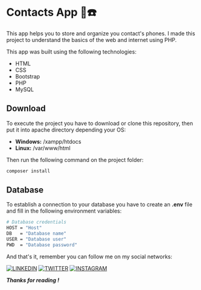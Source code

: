 # Contacts App 📒☎️
This app helps you to store and organize you contact's phones.
I made this project to understand the basics of the web and internet using PHP.

This app was built using the following technologies:
* HTML
* CSS
* Bootstrap
* PHP
* MySQL

## Download
To execute the project you have to download or clone this repository, then put it into apache directory depending your OS:

* **Windows:** /xampp/htdocs
* **Linux:** /var/www/html

Then run the following command on the project folder:
``` bash
composer install
```

## Database
To establish a connection to your database you have to create an **.env** file and fill in the following environment variables:

``` bash
# Database credentials
HOST = "Host"
DB   = "Database name"
USER = "Database user"
PWD  = "Database password"
```

And that's it, remember you can follow me on my social networks:

[![LINKEDIN](https://img.shields.io/badge/LinkedIn-0077B5?style=for-the-badge&logo=linkedin&logoColor=white)](https://www.linkedin.com/in/emilianorivasmx/) [![TWITTER](https://img.shields.io/badge/Twitter-1DA1F2?style=for-the-badge&logo=twitter&logoColor=white)](https://twitter.com/EmilianoRivasMX) 
[![INSTAGRAM](https://img.shields.io/badge/Instagram-E4405F?style=for-the-badge&logo=instagram&logoColor=white)](https://instagram.com/EmilianoRivasMX) 



***Thanks for reading !***